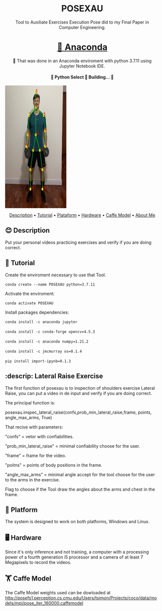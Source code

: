 <h1 align="center">POSEXAU</h1>

<p align="center">Tool to Auxiliate Exercises Execution Pose did to my Final Paper in Computer Engineering.</p>
<h1 align="center">
    <a href="https://www.anaconda.com/">🐍 Anaconda</a>
</h1>
<p align="center">🚀 That was done in an Anaconda enviroment with python 3.7.11 using Jupyter Notebook IDE.</p>

<h4 align="center"> 
	🚧  Python Select 🚀 Building...  🚧
</h4>
<img src="./images/keypoints.jpg" width="200" height="400" align="center" alt="exemplo imagem">

<p align="center">
  <a href="#blush-description">Description</a> •
  <a href="#book-tutorial">Tutorial</a> •
  <a href="#handshake-platform">Plataform</a> •  
  <a href="#desktop_computer-hardware">Hardware</a> •
  <a href="#weight_lifting-caffe-model">Caffe Model</a> •
  <a href="#art-about-me">About Me</a>
</p>

## :blush: **Description**

Put your personal vídeos practicing exercises and verify if you are doing correct.

## :book: **Tutorial**

Create the enviroment necessary to use that Tool.
```
conda create --name POSEXAU python=3.7.11
```

Activate the enviroment:
```
conda activate POSEXAU
```

Install packages dependencies:
```
conda install -c anaconda jupyter

conda install -c conda-forge opencv=4.5.3

conda install -c anaconda numpy=1.21.2

conda install -c jmcmurray os=0.1.4

pip install import-ipynb=0.1.3
```


## :descrip: **Lateral Raise Exercise**

The first function of posexau is to inspection of shoulders exercise Lateral Raise, you can put a video in de input and verify if you are doing correct. 

The principal function is:

posexau.inspec_lateral_raise(confs,prob_min_lateral_raise,frame, points, angle_max_arms, True)

That recive with parameters:

"confs" =  vetor with confiabilities.

"prob_min_lateral_raise" = minimal confiability choose for the user.

"frame" = frame for the video.

"poitns" = points of body positions in the frame.

"angle_max_arms" = minimal angle accept for the tool choose for the user to the arms in the exercise.

Flag to choose if the Tool draw the angles about the arms and chest in the frame.


## :handshake: **Platform**

The system is designed to work on both platforms, Windows and Linux. 

## :desktop_computer: **Hardware**
Since it's only inference and not training, a computer with a processing power of a fourth generation i5 processor and a camera of at least 7 Megapixels to record the videos.

## :weight_lifting: **Caffe Model**
The Caffe Model weights used can be dowloaded at
http://posefs1.perception.cs.cmu.edu/Users/tsimon/Projects/coco/data/models/mpi/pose_iter_160000.caffemodel
